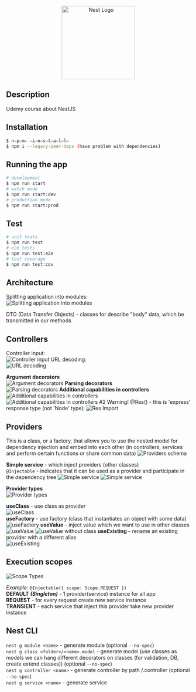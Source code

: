 <p align="center">
  <a href="http://nestjs.com/" target="blank"><img src="https://nestjs.com/img/logo-small.svg" width="200" alt="Nest Logo" /></a>
</p>

## Description

Udemy course about NestJS

## Installation

```bash
$ n̶p̶m̶ ̶i̶n̶s̶t̶a̶l̶l̶
$ npm i --legacy-peer-deps (have problem with dependencies)
```

## Running the app

```bash
# development
$ npm run start
# watch mode
$ npm run start:dev
# production mode
$ npm run start:prod
```

## Test

```bash
# unit tests
$ npm run test
# e2e tests
$ npm run test:e2e
# test coverage
$ npm run test:cov
```

## Architecture

Splitting application into modules:  
![Splitting application into modules](images/readme/architecture.png)  


DTO (Data Transfer Objects) - classes for describe "body" data, which be transmitted in our methods

## Controllers

Controller input:  
![Controller input](images/readme/controller_input.png)
URL decoding:  
![URL decoding](images/readme/url_decoding.png)

**Argument decorators**  
![Argument decorators](images/readme/argument_decorators.png)
**Parsing decorators**  
![Parsing decorators](images/readme/parsing_decorators.png)
**Additional capabilities in controllers**  
![Additional capabilities in controllers](images/readme/additional_capabilities.png)
![Additional capabilities in controllers #2](images/readme/additional_capabilities2.png)
Warning! @Res() - this is 'express' response type (not 'Node' type):
![Res Import](images/readme/res.png)

## Providers

This is a class, or a factory, that allows you to use the nested model for dependency injection and embed into each other (in controllers, services and perform certain functions or share common data)
![Providers schema](images/readme/providers_schema.png)

**Simple service** - which inject providers (other classes)  
`@Injectable` - indicates that it can be used as a provider and participate in the dependency tree
![Simple service](images/readme/simple_service.png)
![Simple service](images/readme/simple_use_case.png)  
  
**Provider types**  
![Provider types](images/readme/provider_types.png)  
  
**useClass** - use class as provider  
![useClass](images/readme/useClass.png)  
**useFactory** - use factory (class that instantiates an object with some data)  
![useFactory](images/readme/useFactory.png)
**useValue** - inject value which we want to use in other classes  
![useValue](images/readme/useValue.png)
![useValue without class](images/readme/useValueWithoutClass.png)
**useExisting** - rename an existing provider with a different alias  
![useExisting](images/readme/useExisting.png)

## Execution scopes
![Scope Types](images/readme/scopeTypes.png)

_Example:_ `@Injectable({ scope: Scope.REQUEST })`  
**DEFAULT** **_(Singleton)_** - 1 provider(service) instance for all app  
**REQUEST** - for every request create new service instance  
**TRANSIENT** - each service that inject this provider take new provider instance

## Nest CLI

`nest g module <name>` - generate module (optional `--no-spec`)  
`nest g class <folder>/<name>.model` - generate model (use classes as models we can hang different decorators on classes (for validation, DB, create extend classes)) (optional `--no-spec`)  
`nest g controller <name>` - generate controller by path <name>/<name>.controller (optional `--no-spec`)  
`nest g service <name>` - generate service 
